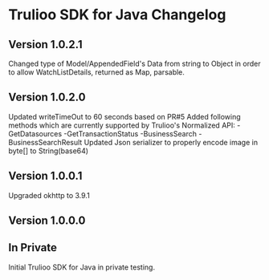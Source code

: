 # Trulioo SDK for Java Changelog

## Version 1.0.2.1

Changed type of Model/AppendedField's Data from string to Object in order to allow WatchListDetails, returned as Map, parsable.

## Version 1.0.2.0

Updated writeTimeOut to 60 seconds based on PR#5
Added following methods which are currently supported by Trulioo's Normalized API:
    -GetDatasources
    -GetTransactionStatus
    -BusinessSearch
    -BusinessSearchResult
Updated Json serializer to properly encode image in byte[] to String(base64)

## Version 1.0.0.1

Upgraded okhttp to 3.9.1

## Version 1.0.0.0

## In Private 

Initial Trulioo SDK for Java in private testing.
